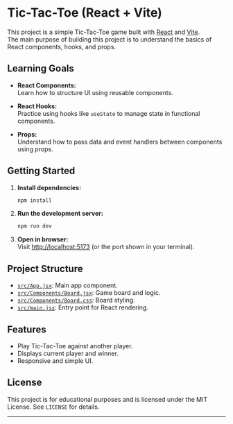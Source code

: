 # Tic-Tac-Toe (React + Vite)

This project is a simple Tic-Tac-Toe game built with [React](https://react.dev/) and [Vite](https://vitejs.dev/).  
The main purpose of building this project is to understand the basics of React components, hooks, and props.

## Learning Goals

- **React Components:**  
  Learn how to structure UI using reusable components.

- **React Hooks:**  
  Practice using hooks like `useState` to manage state in functional components.

- **Props:**  
  Understand how to pass data and event handlers between components using props.

## Getting Started

1. **Install dependencies:**
   ```sh
   npm install
   ```

2. **Run the development server:**
   ```sh
   npm run dev
   ```

3. **Open in browser:**  
   Visit [http://localhost:5173](http://localhost:5173) (or the port shown in your terminal).

## Project Structure

- [`src/App.jsx`](src/App.jsx): Main app component.
- [`src/Components/Board.jsx`](src/Components/Board.jsx): Game board and logic.
- [`src/Components/Board.css`](src/Components/Board.css): Board styling.
- [`src/main.jsx`](src/main.jsx): Entry point for React rendering.

## Features

- Play Tic-Tac-Toe against another player.
- Displays current player and winner.
- Responsive and simple UI.

## License

This project is for educational purposes and is licensed under the MIT License. See `LICENSE` for details.

---


